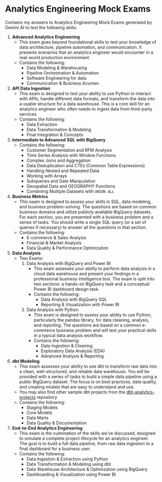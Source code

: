 # Analytics Engineering Mock Exams
Contains my answers to Analytics Engineering Mock Exams generated by Gemini AI to test the following skills:
1. **Advanced Analytics Engineering**
    - This exam goes beyond foundational skills to test your knowledge of data architecture, pipeline automation, and communication. It presents scenarios that an analytics engineer would encounter in a real-world production environment.
    - Contains the following:
      - Data Modeling & Warehousing
      - Pipeline Orchestration & Automation
      - Software Engineering for data
      - Communication & Business Acumen 
2. **API Data Ingestion**
    - This exam is designed to test your ability to use Python to interact with APIs, handle different data formats, and transform the data into a usable structure for a data warehouse. This is a core skill for an analytics engineer who often needs to ingest data from third-party services.
    - Contains the following:
      - Data Extraction
      - Data Transformation & Modeling
      - Final Integration & Concepts 
3. **Intermediate to Advanced SQL with BigQuery**
    - Contains the following:
      - Customer Segmentation and RFM Analysis
      - Time Series Analysis with Window Functions
      - Complex Joins and Aggregation
      - Data Deduplication and CTEs (Common Table Expressions)
      - Handling Nested and Repeated Data
      - Working with Arrays
      - Subqueries and Date Manipulation
      - Geospatial Data and GEOGRAPHY Functions
      - Combining Multiple Datasets with `UNION ALL`
4. **Business Metrics**
     - This exam is designed to assess your skills in SQL, data modeling, and business problem-solving. The questions are based on common business domains and utilize publicly available BigQuery datasets. For each section, you are presented with a business problem and a series of tasks. You should write a single SQL query (or a set of queries if necessary) to answer all the questions in that section.
     - Contains the following:
       - E-commerce & Sales Analysis
       - Financial & Market Analysis
       - Data Quality & Performance Optimization
5. **Data Analysis**
      - Two Exams:
        1. Data Analysis with BigQuery and Power BI
           - This exam assesses your ability to perform data analysis in a cloud data warehouse and present your findings in a professional business intelligence tool. The exam is split into two sections: a hands-on BigQuery task and a conceptual Power BI dashboard design task.
           - Contains the following:
             - Data Analysis with BigQuery SQL
             - Reporting & Visualization with Power BI
        3. Data Analysis with Python
           - This exam is designed to assess your ability to use Python, particularly the pandas library, for data cleaning, analysis, and reporting. The questions are based on a common e-commerce business problem and will test your practical skills in a typical data analysis workflow.
           - Contains the following:
             - Data Ingestion & Cleaning
             - Exploratory Data Analysis (EDA)
             - Advanced Analysis & Reporting
6. **dbt Modeling**
    - This exam assesses your ability to use dbt to transform raw data into a clean, well-structured, and reliable data warehouse. You will be provided with a series of tasks to build a simple data pipeline using a public BigQuery dataset. The focus is on best practices, data quality, and creating models that are easy to understand and use.
    - You may also find other sample dbt projects from the [dbt-analytics-projects](https://github.com/alyllanes/dbt-analytics-projects) repository
    - Contains the following:
      - Staging Models
      - Core Models
      - Data Marts
      - Data Quality & Documentation
7. **End-to-End Analytics Engineering**
   - This exam is the culmination of the skills we've discussed, designed to simulate a complete project lifecycle for an analytics engineer. The goal is to build a full data pipeline, from raw data ingestion to a final dashboard for a business user.
   - Contains the following:
     - Data Ingestion & Extraction using Python
     - Data Transformation & Modeling using dbt
     - Data Warehouse Architecture & Optimization using BigQuery
     - Dashboarding & Visualization using Power BI
